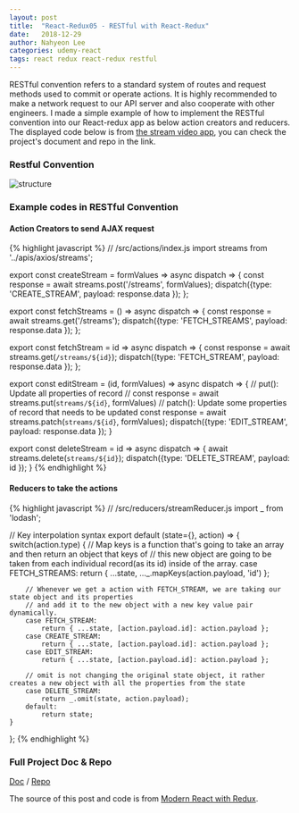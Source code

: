 ```yaml
---
layout: post
title:  "React-Redux05 - RESTful with React-Redux"
date:   2018-12-29
author: Nahyeon Lee
categories: udemy-react
tags: react redux react-redux restful
---
```

RESTful convention refers to a standard system of routes and request methods used to commit or operate actions. It is highly recommended to make a network request to our API server and also cooperate with other engineers. I made a simple example of how to implement the RESTful convention into our React-redux app as below action creators and reducers. The displayed code below is from [the stream video app][app-doc], you can check the project's document and repo in the link.

### Restful Convention
<img src="{{ '/assets/img/2018-12-29-restful.png' }}" alt="structure">

### Example codes in RESTful Convention

#### Action Creators to send AJAX request 
{% highlight javascript  %}
// /src/actions/index.js
import streams from '../apis/axios/streams';

export const createStream = formValues => async dispatch => {
    const response = await streams.post('/streams', formValues);
    dispatch({type: 'CREATE_STREAM', payload: response.data });
};

export const fetchStreams = () => async dispatch => {
    const response = await streams.get('/streams');
    dispatch({type: 'FETCH_STREAMS', payload: response.data });
};

export const fetchStream = id => async dispatch => {
    const response = await streams.get(`/streams/${id}`);
    dispatch({type: 'FETCH_STREAM', payload: response.data });
};

export const editStream = (id, formValues) => async dispatch => {
    // put(): Update all properties of record 
    // const response = await streams.put(`streams/${id}`, formValues) 
    // patch(): Update some properties of record that needs to be updated
    const response = await streams.patch(`streams/${id}`, formValues);
    dispatch({type: 'EDIT_STREAM', payload: response.data });
}

export const deleteStream = id => async dispatch => {
    await streams.delete(`streams/${id}`);
    dispatch({type: 'DELETE_STREAM', payload: id });
}
{% endhighlight %}

#### Reducers to take the actions
{% highlight javascript  %}
// /src/reducers/streamReducer.js
import _ from 'lodash';

// Key interpolation syntax
export default (state={}, action) => {
    switch(action.type) {
        // Map keys is a function that's going to take an array and then return an object that keys of
        // this new object are going to be taken from each individual record(as its id) inside of the array.
        case FETCH_STREAMS:
            return { ...state, ..._.mapKeys(action.payload, 'id') };

        // Whenever we get a action with FETCH_STREAM, we are taking our state object and its properties 
        // and add it to the new object with a new key value pair dynamically.
        case FETCH_STREAM:
            return { ...state, [action.payload.id]: action.payload };
        case CREATE_STREAM:
            return { ...state, [action.payload.id]: action.payload };
        case EDIT_STREAM:
            return { ...state, [action.payload.id]: action.payload };

        // omit is not changing the original state object, it rather creates a new object with all the properties from the state
        case DELETE_STREAM:
            return _.omit(state, action.payload);
        default:
            return state;
    }
};
{% endhighlight %}

### Full Project Doc & Repo
[Doc][app-doc] / [Repo][app-repo]

The source of this post and code is from [Modern React with Redux][udemy-react].

[app-doc]: https://nh0627.github.io/blog/stream-app/
[app-repo]: https://github.com/nh0627/udemy-react-redux/tree/master/16.streams
[udemy-react]: https://www.udemy.com/react-redux/